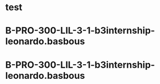 # test
# B-PRO-300-LIL-3-1-b3internship-leonardo.basbous
# B-PRO-300-LIL-3-1-b3internship-leonardo.basbous
